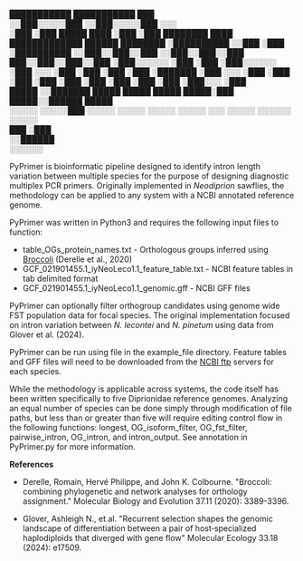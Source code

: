 

 ███████████             ███████████             ███                                    
░░███░░░░░███           ░░███░░░░░███           ░░░                                     
 ░███    ░███ █████ ████ ░███    ░███ ████████  ████  █████████████    ██████  ████████ 
 ░██████████ ░░███ ░███  ░██████████ ░░███░░███░░███ ░░███░░███░░███  ███░░███░░███░░███
 ░███░░░░░░   ░███ ░███  ░███░░░░░░   ░███ ░░░  ░███  ░███ ░███ ░███ ░███████  ░███ ░░░ 
 ░███         ░███ ░███  ░███         ░███      ░███  ░███ ░███ ░███ ░███░░░   ░███     
 █████        ░░███████  █████        █████     █████ █████░███ █████░░██████  █████    
░░░░░          ░░░░░███ ░░░░░        ░░░░░     ░░░░░ ░░░░░ ░░░ ░░░░░  ░░░░░░  ░░░░░     
               ███ ░███                                                                 
              ░░██████                                                                  
               ░░░░░░                                                                   


PyPrimer is bioinformatic pipeline designed to identify intron length variation between multiple species for the purpose of designing diagnostic multiplex PCR primers. Originally implemented in *Neodiprion* sawflies, the methodology can be applied to any system with a NCBI annotated reference genome.

PyPrimer was written in Python3 and requires the following input files to function:
- table_OGs_protein_names.txt - Orthologous groups inferred using [Broccoli](https://github.com/rderelle/Broccoli) (Derelle et al., 2020)
- GCF_021901455.1_iyNeoLeco1.1_feature_table.txt - NCBI feature tables in tab delimited format
- GCF_021901455.1_iyNeoLeco1.1_genomic.gff - NCBI GFF files

PyPrimer can optionally filter orthogroup candidates using genome wide FST population data for focal species. The original implementation focused on intron variation between  *N. lecontei* and *N. pinetum* using data from Glover et al. (2024).

PyPrimer can be run using file in the example_file directory. Feature tables and GFF files will need to be downloaded from the [NCBI ftp](https://ftp.ncbi.nlm.nih.gov/genomes/all/GCF/021/901/455/GCF_021901455.1_iyNeoLeco1.1/) servers for each species. 

While the methodology is applicable across systems, the code itself has been written specifically to five Diprionidae reference genomes. Analyzing an equal number of species can be done simply through modification of file paths, but less than or greater than five will require editing control flow in the following functions: longest, OG_isoform_filter, OG_fst_filter, pairwise_intron, OG_intron, and intron_output. See annotation in PyPrimer.py for more information. 

**References**
- Derelle, Romain, Hervé Philippe, and John K. Colbourne. "Broccoli: combining phylogenetic and network analyses for orthology assignment." Molecular Biology and Evolution 37.11 (2020): 3389-3396.

- Glover, Ashleigh N., et al. "Recurrent selection shapes the genomic landscape of differentiation between a pair of host‐specialized haplodiploids that diverged with gene flow" Molecular Ecology 33.18 (2024): e17509.
